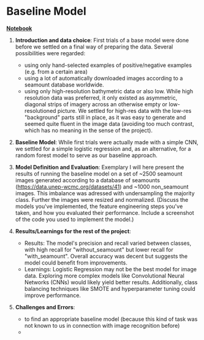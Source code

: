 # Baseline Model

**[Notebook](baseline_model.ipynb)**

1. **Introduction and data choice**: First trials of a base model were done before we settled on a final way of preparing the data. Several possibilities were regarded:
   - using only hand-selected examples of positive/negative examples (e.g. from a certain area)
   - using a lot of automatically downloaded images according to a seamount database worldwide.
   - using only high-resolution bathymetric data or also low.
While high resolution data was preferred, it only existed as asymmetric, diagonal strips of imagery across an otherwise empty or low-resolutioned picture. We settled for high-res data with the low-res "background" parts still in place, as it was easy to generate and seemed quite fluent in the image data (avoiding too much contrast, which has no meaning in the sense of the project).

2. **Baseline Model**: While first trials were actually made with a simple CNN, we settled for a simple logistic regression and, as an alternative, for a random forest model to serve as our baseline approach.

3. **Model Definition and Evaluation**: Exemplary I will here present the results of running the baseline model on a set of ~2500 seamount images generated according to a database of seamounts (https://data.unep-wcmc.org/datasets/41) and ~1000 non_seamount images. This imbalance was adressed with undersampling the majority class. Further the images were resized and normalized. (Discuss the models you've implemented, the feature engineering steps you've taken, and how you evaluated their performance. Include a screenshot of the code you used to implement the model.)

4. **Results/Learnings for the rest of the project**:
   - Results: The model's precision and recall varied between classes, with high recall for "without_seamount" but lower recall for "with_seamount". Overall accuracy was decent but suggests the model could benefit from improvements.
   - Learnings: Logistic Regression may not be the best model for image data. Exploring more complex models like Convolutional Neural Networks (CNNs) would likely yield better results. Additionally, class balancing techniques like SMOTE and hyperparameter tuning could improve performance.

5. **Challenges and Errors**:
   - to find an appropriate baseline model (because this kind of task was not known to us in connection with image recognition before)
   - 
